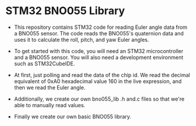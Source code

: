 # STM32 BNO055 Library
- This repository contains STM32 code for reading Euler angle data from a BNO055 sensor. The code reads the BNO055's quaternion data and uses it to calculate the roll, pitch, and yaw Euler angles.

- To get started with this code, you will need an STM32 microcontroller and a BNO055 sensor. You will also need a development environment such as STM32CubeIDE.

- At first, just polling and read the data of the chip id. We read the decimal equivalent of 0xA0 hexadecimal value 160 in the live expression, and then we read the Euler angle.

- Additionally, we create our own bno055_lib .h and.c files so that we're able to manually read values.

- Finally we create our own basic BNO055 library.
